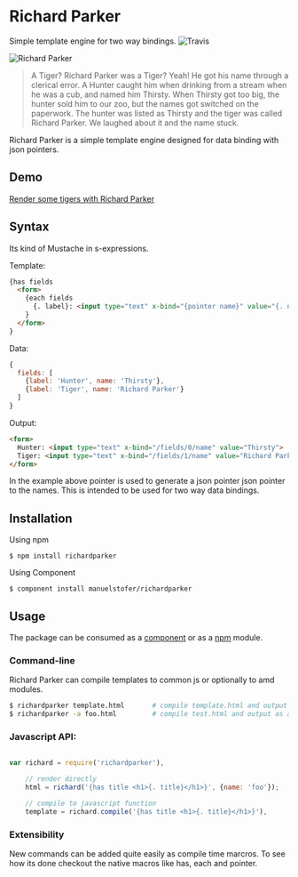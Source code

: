 # Richard Parker

Simple template engine for two way bindings.
![Travis](https://api.travis-ci.org/manuelstofer/richardparker.png)

![Richard Parker](https://github.com/manuelstofer/richardparker/raw/master/resources/richard-parker.jpg)

> A Tiger? Richard Parker was a Tiger?
> Yeah! He got his name through a clerical error. A Hunter caught him when drinking from a
> stream when he was a cub, and named him Thirsty. When Thirsty got too big, the hunter sold
> him to our zoo, but the names got switched on the paperwork. The hunter was listed as
> Thirsty and the tiger was called Richard Parker. We laughed about it and the name stuck.


Richard Parker is a simple template engine designed for data binding with json pointers.

## Demo

[Render some tigers with Richard Parker](http://manuelstofer.github.com/richardparker/)


## Syntax

Its kind of Mustache in s-expressions.

Template:

```HTML
{has fields
  <form>
    {each fields
      {. label}: <input type="text" x-bind="{pointer name}" value="{. name}">
    }
  </form>
}
```

Data:

```Javascript
{
  fields: [
    {label: 'Hunter', name: 'Thirsty'},
    {label: 'Tiger', name: 'Richard Parker'}
  ]
}
```

Output:

```HTML
<form>
  Hunter: <input type="text" x-bind="/fields/0/name" value="Thirsty">
  Tiger: <input type="text" x-bind="/fields/1/name" value="Richard Parker">
</form>
```

In the example above pointer is used to generate a json pointer
json pointer to the names. This is intended to be used for two way data bindings.


## Installation

Using npm

```
$ npm install richardparker
```

Using Component

```
$ component install manuelstofer/richardparker
```

## Usage

The package can be consumed as a [component](http://github.com/component/component) or as a
[npm](http://npmjs.org/) module.

### Command-line

Richard Parker can compile templates to common js or optionally to amd modules.

```bash
$ richardparker template.html       # compile template.html and output to stdout
$ richardparker -a foo.html         # compile test.html and output as amd module
```

### Javascript API:

```Javascript

var richard = require('richardparker'),

    // render directly
    html = richard('{has title <h1>{. title}</h1>}', {name: 'foo'});

    // compile to javascript function
    template = richard.compile('{has title <h1>{. title}</h1>}'),

```

### Extensibility

New commands can be added quite easily as compile time marcros. To see how its done
checkout the native macros like has, each and pointer.



